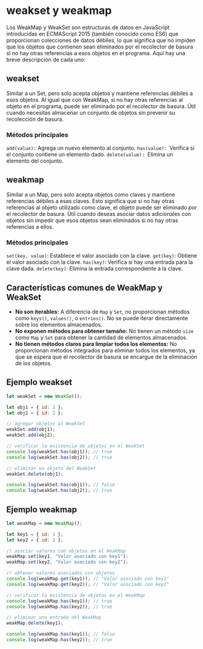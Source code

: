 # weakset y weakmap
Los WeakMap y WeakSet son estructuras de datos en JavaScript introducidas en ECMAScript 2015 (también conocido como ES6) que proporcionan colecciones de datos débiles, lo que significa que no impiden que los objetos que contienen sean eliminados por el recolector de basura si no hay otras referencias a esos objetos en el programa. Aquí hay una breve descripción de cada uno:

## weakset
Similar a un Set, pero solo acepta objetos y mantiene referencias débiles a esos objetos. Al igual que con WeakMap, si no hay otras referencias al objeto en el programa, puede ser eliminado por el recolector de basura.
Útil cuando necesitas almacenar un conjunto de objetos sin prevenir su recolección de basura.

### Métodos principales
```add(value):``` Agrega un nuevo elemento al conjunto.
```has(value): ```Verifica si el conjunto contiene un elemento dado.
```delete(value): ```Elimina un elemento del conjunto.

## weakmap
Similar a un Map, pero solo acepta objetos como claves y mantiene referencias débiles a esas claves. Esto significa que si no hay otras referencias al objeto utilizado como clave, el objeto puede ser eliminado por el recolector de basura.
Útil cuando deseas asociar datos adicionales con objetos sin impedir que esos objetos sean eliminados si no hay otras referencias a ellos.

### Métodos principales
````set(key, value)````: Establece el valor asociado con la clave.
```get(key)```: Obtiene el valor asociado con la clave.
```has(key)```: Verifica si hay una entrada para la clave dada.
```delete(key)```: Elimina la entrada correspondiente a la clave.

## Características comunes de WeakMap y WeakSet
- **No son iterables:** A diferencia de ```Map``` y ```Set```, no proporcionan métodos como ```keys()```, ```values()```, o ```entries()```. No se puede iterar directamente sobre los elementos almacenados.
- **No exponen métodos para obtener tamaño:** No tienen un método ```size``` como ```Map``` y ```Set``` para obtener la cantidad de elementos almacenados.
- **No tienen métodos claros para limpiar todos los elementos:** No proporcionan métodos integrados para eliminar todos los elementos, ya que se espera que el recolector de basura se encargue de la eliminación de los objetos.

## Ejemplo weakset
```javascript
let weakSet = new WeakSet();

let obj1 = { id: 1 };
let obj2 = { id: 2 };

// agregar objetos al WeakSet
weakSet.add(obj1);
weakSet.add(obj2);

// verificar la existencia de objetos en el WeakSet
console.log(weakSet.has(obj1)); // true
console.log(weakSet.has(obj2)); // true

// eliminar un objeto del WeakSet
weakSet.delete(obj1);

console.log(weakSet.has(obj1)); // false
console.log(weakSet.has(obj2)); // true
```
## Ejemplo weakmap
```javascript
let weakMap = new WeakMap();

let key1 = { id: 1 };
let key2 = { id: 2 };

// asociar valores con objetos en el WeakMap
weakMap.set(key1, "Valor asociado con key1");
weakMap.set(key2, "Valor asociado con key2");

// obtener valores asociados con objetos
console.log(weakMap.get(key1)); // "Valor asociado con key1"
console.log(weakMap.get(key2)); // "Valor asociado con key2"

// verificar la existencia de objetos en el WeakMap
console.log(weakMap.has(key1)); // true
console.log(weakMap.has(key2)); // true

// eliminar una entrada del WeakMap
weakMap.delete(key1);

console.log(weakMap.has(key1)); // false
console.log(weakMap.has(key2)); // true
```

